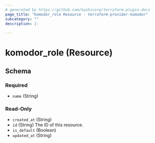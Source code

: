 ```yaml
---
# generated by https://github.com/hashicorp/terraform-plugin-docs
page_title: "komodor_role Resource - terraform-provider-komodor"
subcategory: ""
description: |-
  
---
```


# komodor_role (Resource)





<!-- schema generated by tfplugindocs -->
## Schema

### Required

- `name` (String)

### Read-Only

- `created_at` (String)
- `id` (String) The ID of this resource.
- `is_default` (Boolean)
- `updated_at` (String)


